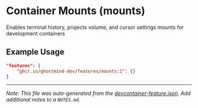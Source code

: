 
# Container Mounts (mounts)

Enables terminal history, projects volume, and cursor settings mounts for development containers

## Example Usage

```json
"features": {
    "ghcr.io/ghostmind-dev/features/mounts:1": {}
}
```





---

_Note: This file was auto-generated from the [devcontainer-feature.json](https://github.com/ghostmind-dev/features/blob/main/features/src/mounts/devcontainer-feature.json).  Add additional notes to a `NOTES.md`._
